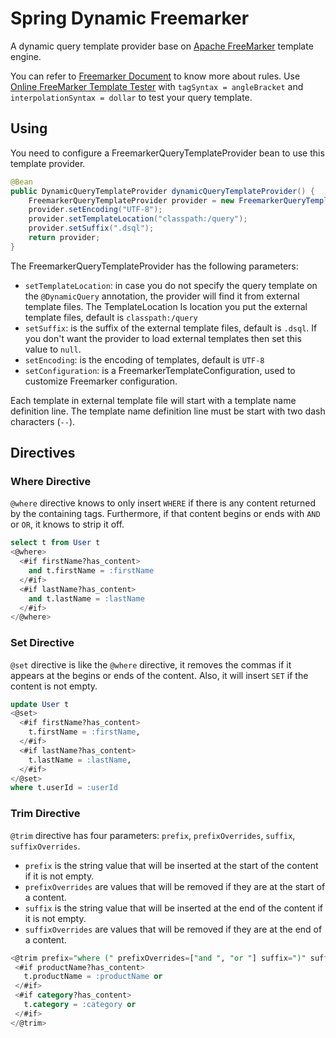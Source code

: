 # Spring Dynamic Freemarker

A dynamic query template provider base on [Apache FreeMarker](https://freemarker.apache.org) template engine.

You can refer to [Freemarker Document](https://freemarker.apache.org/docs/index.html) to know more about rules.
Use [Online FreeMarker Template Tester](https://try.freemarker.apache.org) with `tagSyntax = angleBracket` and `interpolationSyntax = dollar` to test your query template.

## Using

You need to configure a FreemarkerQueryTemplateProvider bean to use this template provider.

```java
@Bean
public DynamicQueryTemplateProvider dynamicQueryTemplateProvider() {
    FreemarkerQueryTemplateProvider provider = new FreemarkerQueryTemplateProvider();
    provider.setEncoding("UTF-8");
    provider.setTemplateLocation("classpath:/query");
    provider.setSuffix(".dsql");
    return provider;
}
```

The FreemarkerQueryTemplateProvider has the following parameters:

- `setTemplateLocation`: in case you do not specify the query template on the `@DynamicQuery` annotation, the provider will find it from external template files. The TemplateLocation Is location you put the external template files, default is `classpath:/query`
- `setSuffix`: is the suffix of the external template files, default is `.dsql`. If you don't want the provider to load external templates then set this value to `null`.
- `setEncoding`: is the encoding of templates, default is `UTF-8`
- `setConfiguration`: is a FreemarkerTemplateConfiguration, used to customize Freemarker configuration.

Each template in external template file will start with a template name definition line. The template name definition line must be start with two dash characters (`--`).

## Directives

### Where Directive

`@where` directive knows to only insert `WHERE` if there is any content returned by the containing tags. Furthermore, if that content begins or ends with `AND` or `OR`, it knows to strip it off.

```sql
select t from User t
<@where>
  <#if firstName?has_content>
    and t.firstName = :firstName
  </#if>
  <#if lastName?has_content>
    and t.lastName = :lastName
  </#if>
</@where>
```

### Set Directive

`@set` directive is like the `@where` directive, it removes the commas if it appears at the begins or ends of the content. Also, it will insert `SET` if the content is not empty.

```sql
update User t
<@set>
  <#if firstName?has_content>
    t.firstName = :firstName,
  </#if>
  <#if lastName?has_content>
    t.lastName = :lastName,
  </#if>
</@set>
where t.userId = :userId
```

### Trim Directive

`@trim` directive has four parameters: `prefix`, `prefixOverrides`, `suffix`, `suffixOverrides`.

- `prefix` is the string value that will be inserted at the start of the content if it is not empty.
- `prefixOverrides` are values that will be removed if they are at the start of a content.
- `suffix` is the string value that will be inserted at the end of the content if it is not empty.
- `suffixOverrides` are values that will be removed if they are at the end of a content.

 ```sql
<@trim prefix="where (" prefixOverrides=["and ", "or "] suffix=")" suffixOverrides=[" and", " or"]>
  <#if productName?has_content>
    t.productName = :productName or
  </#if>
  <#if category?has_content>
    t.category = :category or
  </#if>
</@trim>
```
